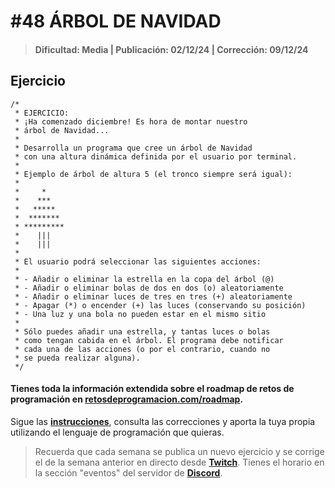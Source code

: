 # #48 ÁRBOL DE NAVIDAD
> #### Dificultad: Media | Publicación: 02/12/24 | Corrección: 09/12/24

## Ejercicio

```
/*
 * EJERCICIO:
 * ¡Ha comenzado diciembre! Es hora de montar nuestro
 * árbol de Navidad...
 * 
 * Desarrolla un programa que cree un árbol de Navidad
 * con una altura dinámica definida por el usuario por terminal.
 * 
 * Ejemplo de árbol de altura 5 (el tronco siempre será igual):
 * 
 *     *
 *    ***
 *   *****
 *  *******
 * *********
 *    |||
 *    |||
 *
 * El usuario podrá seleccionar las siguientes acciones:
 * 
 * - Añadir o eliminar la estrella en la copa del árbol (@)
 * - Añadir o eliminar bolas de dos en dos (o) aleatoriamente
 * - Añadir o eliminar luces de tres en tres (+) aleatoriamente
 * - Apagar (*) o encender (+) las luces (conservando su posición)
 * - Una luz y una bola no pueden estar en el mismo sitio
 *
 * Sólo puedes añadir una estrella, y tantas luces o bolas
 * como tengan cabida en el árbol. El programa debe notificar
 * cada una de las acciones (o por el contrario, cuando no
 * se pueda realizar alguna).
 */
```
#### Tienes toda la información extendida sobre el roadmap de retos de programación en **[retosdeprogramacion.com/roadmap](https://retosdeprogramacion.com/roadmap)**.

Sigue las **[instrucciones](../../README.md)**, consulta las correcciones y aporta la tuya propia utilizando el lenguaje de programación que quieras.

> Recuerda que cada semana se publica un nuevo ejercicio y se corrige el de la semana anterior en directo desde **[Twitch](https://twitch.tv/mouredev)**. Tienes el horario en la sección "eventos" del servidor de **[Discord](https://discord.gg/mouredev)**.